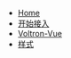 <!-- docs/_sidebar.md -->

* [Home](/)
* [开始接入](guide/integration.md)
* [Voltron-Vue](voltron-vue/introduction.md)
* [样式](style/introduction.md)
